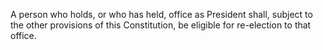 A person who holds, or who has held, office as President shall, subject to the other provisions of this Constitution, be eligible for re-election to that office.